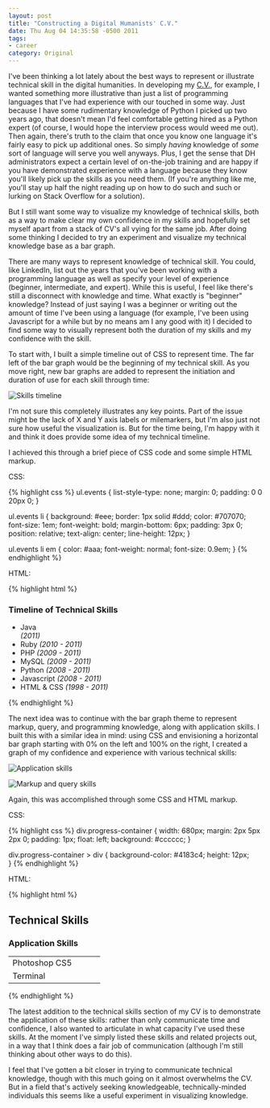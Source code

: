 ```yaml
---
layout: post
title: "Constructing a Digital Humanists' C.V."
date: Thu Aug 04 14:35:58 -0500 2011
tags:
- career
category: Original
---
```


I've been thinking a lot lately about the best ways to represent or illustrate technical skill in the digital humanities. In developing my [C.V.](http://cv.jasonheppler.org), for example, I wanted something more illustrative than just a list of programming languages that I've had experience with our touched in some way. Just because I have some rudimentary knowledge of Python I picked up two years ago, that doesn't mean I'd feel comfortable getting hired as a Python expert (of course, I would hope the interview process would weed me out). Then again, there's truth to the claim that once you know one language it's fairly easy to pick up additional ones. So simply *having* knowledge of *some* sort of language will serve you well anyways. Plus, I get the sense that DH administrators expect a certain level of on-the-job training and are happy if you have demonstrated experience with a language because they know you'll likely pick up the skills as you need them. (If you're anything like me, you'll stay up half the night reading up on how to do such and such or lurking on Stack Overflow for a solution).

But I still want some way to visualize my knowledge of technical skills, both as a way to make clear my own confidence in my skills and hopefully set myself apart from a stack of CV's all vying for the same job. After doing some thinking I decided to try an experiment and visualize my technical knowledge base as a bar graph. 

There are many ways to represent knowledge of technical skill. You could, like LinkedIn, list out the years that you've been working with a programming language as well as specify your level of experience (beginner, intermediate, and expert). While this is useful, I feel like there's still a disconnect with knowledge and time. What exactly is "beginner" knowledge? Instead of just saying I was a beginner or writing out the amount of time I've been using a language (for example, I've been using Javascript for a while but by no means am I any good with it) I decided to find some way to visually represent both the duration of my skills and my confidence with the skill.

To start with, I built a simple timeline out of CSS to represent time. The far left of the bar graph would be the beginning of my technical skill. As you move right, new bar graphs are added to represent the initiation and duration of use for each skill through time:

![Skills timeline](http://cv.jasonheppler.org/image/timeline_shot.png)

I'm not sure this completely illustrates any key points. Part of the issue might be the lack of X and Y axis labels or milemarkers, but I'm also just not sure how useful the visualization is. But for the time being, I'm happy with it and think it does provide some idea of my technical timeline.

I achieved this through a brief piece of CSS code and some simple HTML markup.

CSS:

{% highlight css %}
ul.events {
    list-style-type: none;
    margin: 0;
    padding: 0 0 20px 0;
}

ul.events li {
    background: #eee;
    border: 1px solid #ddd;
    color: #707070;
    font-size: 1em;
    font-weight: bold;
    margin-bottom: 6px;
    padding: 3px 0;
    position: relative;
    text-align: center;
    line-height: 12px;
}

ul.events li em {
    color: #aaa;
    font-weight: normal;
    font-size: 0.9em;
}
{% endhighlight %}

HTML:

{% highlight html %}
<h3>Timeline of Technical Skills</h3>
<div class="timeline">
<ul class="events">
  <li style="width: 13.5%; left: 86%;">Java <em>(2011)</em></li>
  <li style="width: 29.5%; left: 70%;">Ruby <em>(2010 - 2011)</em></li>
  <li style="width: 39.5%; left: 60%;">PHP <em>(2009 - 2011)</em></li>
  <li style="width: 39.5%; left: 60%;">MySQL <em>(2009 - 2011)</em></li>
  <li style="width: 49.5%; left: 50%;">Python <em>(2008 - 2011)</em></li>
  <li style="width: 49.5%; left: 50%;">Javascript <em>(2008 - 2011)</em></li>
  <li style="width: 99.5%; left: 0;">HTML &amp; CSS <em>(1998 - 2011)</em></li>
</ul> <!-- end .events -->
{% endhighlight %}

The next idea was to continue with the bar graph theme to represent markup, query, and programming knowledge, along with application skills. I built this with a similar idea in mind: using CSS and envisioning a horizontal bar graph starting with 0% on the left and 100% on the right, I created a graph of my confidence and experience with various technical skills:

![Application skills](http://cv.jasonheppler.org/image/app_shot.png)

![Markup and query skills](http://cv.jasonheppler.org/image/markup_shot.png)

Again, this was accomplished through some CSS and HTML markup.

CSS:

{% highlight css %}
div.progress-container {
    width: 680px;
    margin: 2px 5px 2px 0;
    padding: 1px;
    float: left;
    background: #cccccc;
}

div.progress-container > div {
    background-color: #4183c4;
    height: 12px;   
}
{% endhighlight %}

HTML:

{% highlight html %}
<h2>Technical Skills</h2>
  <h3>Application Skills</h3>
  <table cellspacing="3" cellpadding="3">
    <tbody>
      <tr>
        <td width="150">Photoshop CS5</td>
        <td><div class="progress-container"><div style="width: 40%"></div></div></td>
      </tr>
      <tr>
        <td>Terminal</td>
        <td><div class="progress-container"><div style="width: 80%"></div></div></td>
      </tr>
    </tbody>
  </table>
{% endhighlight %}

The latest addition to the technical skills section of my CV is to demonstrate the application of these skills: rather than only communicate time and confidence, I also wanted to articulate in what capacity I've used these skills. At the moment I've simply listed these skills and related projects out, in a way that I think does a fair job of communication (although I'm still thinking about other ways to do this).

I feel that I've gotten a bit closer in trying to communicate technical knowledge, though with this much going on it almost overwhelms the CV. But in a field that's actively seeking knowledgeable, technically-minded individuals this seems like a useful experiment in visualizing knowledge.

